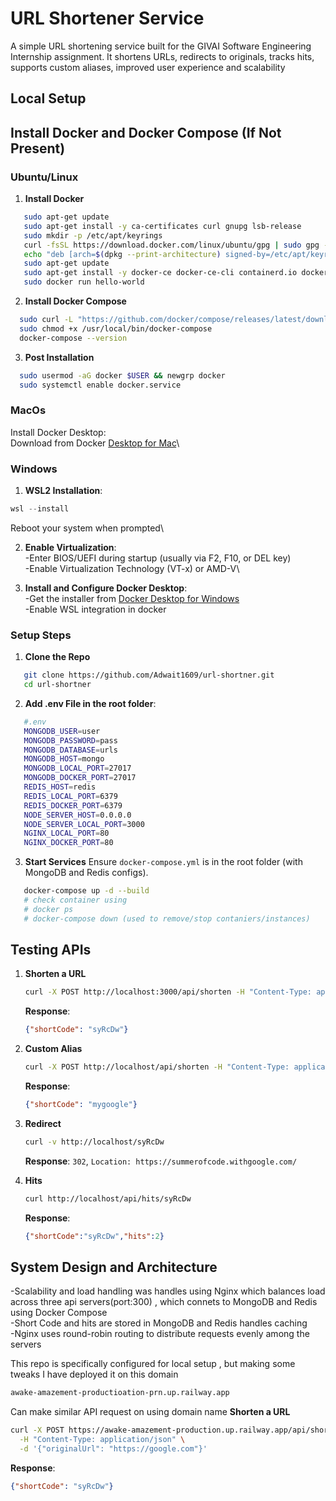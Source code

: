 
# URL Shortener Service

A simple URL shortening service built for the GIVAI Software Engineering Internship assignment. It shortens URLs, redirects to originals, tracks hits, supports custom aliases, improved user experience and scalability

## Local Setup

## Install Docker and Docker Compose (If Not Present)
### Ubuntu/Linux

1. **Install Docker**
```bash
   sudo apt-get update
   sudo apt-get install -y ca-certificates curl gnupg lsb-release
   sudo mkdir -p /etc/apt/keyrings
   curl -fsSL https://download.docker.com/linux/ubuntu/gpg | sudo gpg --dearmor -o /etc/apt/keyrings/docker.gpg
   echo "deb [arch=$(dpkg --print-architecture) signed-by=/etc/apt/keyrings/docker.gpg] https://download.docker.com/linux/ubuntu $(lsb_release -cs) stable" | sudo tee /etc/apt/sources.list.d/docker.list > /dev/null
   sudo apt-get update
   sudo apt-get install -y docker-ce docker-ce-cli containerd.io docker-compose-plugin
   sudo docker run hello-world
```
2. **Install Docker Compose**
```bash
  sudo curl -L "https://github.com/docker/compose/releases/latest/download/docker-compose-$(uname -s)-$(uname -m)" -o /usr/local/bin/docker-compose
  sudo chmod +x /usr/local/bin/docker-compose
  docker-compose --version
```
3. **Post Installation**
```bash
  sudo usermod -aG docker $USER && newgrp docker
  sudo systemctl enable docker.service
```
### MacOs

Install Docker Desktop:\
Download from Docker [Desktop for Mac](https://www.docker.com/products/docker-desktop/)\

### Windows

1. **WSL2 Installation**:
````powershell
wsl --install
````
Reboot your system when prompted\

2. **Enable Virtualization**:\
-Enter BIOS/UEFI during startup (usually via F2, F10, or DEL key)\
-Enable Virtualization Technology (VT-x) or AMD-V\

3. **Install and Configure Docker Desktop**:\
-Get the installer from [Docker Desktop for Windows](https://docs.docker.com/desktop/setup/install/windows-install/)\
-Enable WSL integration in docker

### Setup Steps
1. **Clone the Repo**
```bash
   git clone https://github.com/Adwait1609/url-shortner.git
   cd url-shortner
```
2. **Add .env File in the root folder**:
```bash
   #.env
   MONGODB_USER=user
   MONGODB_PASSWORD=pass
   MONGODB_DATABASE=urls
   MONGODB_HOST=mongo
   MONGODB_LOCAL_PORT=27017
   MONGODB_DOCKER_PORT=27017
   REDIS_HOST=redis
   REDIS_LOCAL_PORT=6379
   REDIS_DOCKER_PORT=6379
   NODE_SERVER_HOST=0.0.0.0
   NODE_SERVER_LOCAL_PORT=3000
   NGINX_LOCAL_PORT=80
   NGINX_DOCKER_PORT=80
```
3. **Start Services**
Ensure `docker-compose.yml` is in the root folder (with MongoDB and Redis configs).
```bash
   docker-compose up -d --build
   # check container using 
   # docker ps
   # docker-compose down (used to remove/stop contaniers/instances)
```

## Testing APIs

1. **Shorten a URL**
   ```bash
   curl -X POST http://localhost:3000/api/shorten -H "Content-Type: application/json" -d '{"originalUrl": "https://summerofcode.withgoogle.com/"}'
   ```
   **Response**:
   ```json
   {"shortCode": "syRcDw"}
   ```

2. **Custom Alias**
   ```bash
   curl -X POST http://localhost/api/shorten -H "Content-Type: application/json" -d '{"originalUrl": "https://google.com", "alias": "mygoogle"}'
   ```
   **Response**:
   ```json
   {"shortCode": "mygoogle"}
   ```

3. **Redirect**
   ```bash
   curl -v http://localhost/syRcDw
   ```
   **Response**: `302`, `Location: https://summerofcode.withgoogle.com/`
4. **Hits**
   ```bash
   curl http://localhost/api/hits/syRcDw
   ```
   **Response**:
   ```json
   {"shortCode":"syRcDw","hits":2}
   ```
## System Design and Architecture
-Scalability and load handling was handles using Nginx which balances load across three api servers(port:300) , which connets to MongoDB and Redis using Docker Compose\
-Short Code and hits are stored in MongoDB and Redis handles caching\
-Nginx uses round-robin routing to distribute requests evenly among the servers

This repo is specifically configured for local setup , but making some tweaks I have deployed it on this domain 
```bash
awake-amazement-productioation-prn.up.railway.app
```
Can make similar API request on using domain name
**Shorten a URL**
   ```bash
   curl -X POST https://awake-amazement-production.up.railway.app/api/shorten \
     -H "Content-Type: application/json" \
     -d '{"originalUrl": "https://google.com"}'
   ```
   **Response**:
   ```json
   {"shortCode": "syRcDw"}
   ```
   
